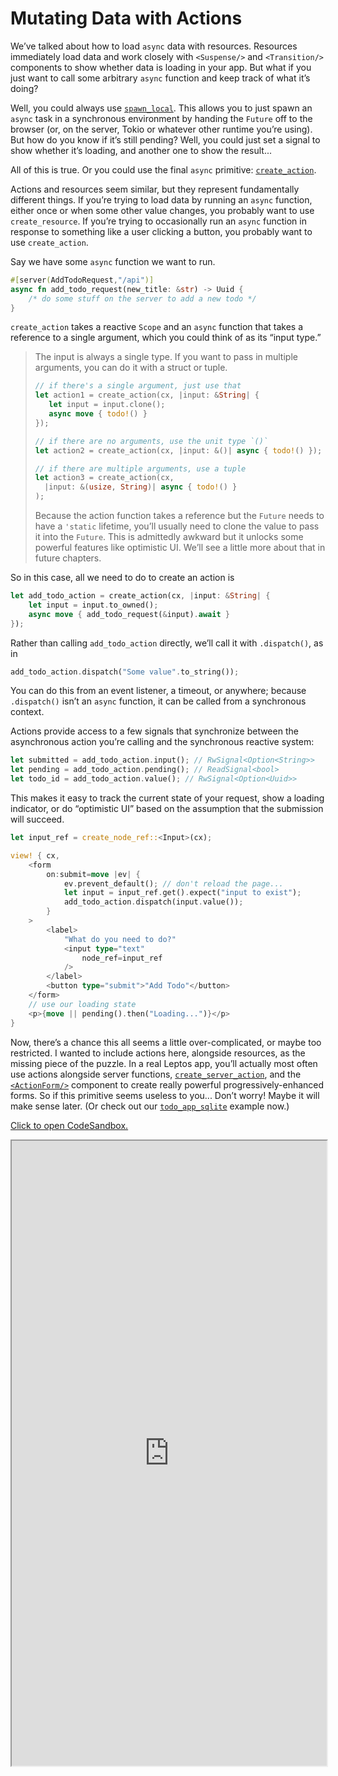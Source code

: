 # Mutating Data with Actions

We’ve talked about how to load `async` data with resources. Resources immediately load data and work closely with `<Suspense/>` and `<Transition/>` components to show whether data is loading in your app. But what if you just want to call some arbitrary `async` function and keep track of what it’s doing?

Well, you could always use [`spawn_local`](https://docs.rs/leptos/latest/leptos/fn.spawn_local.html). This allows you to just spawn an `async` task in a synchronous environment by handing the `Future` off to the browser (or, on the server, Tokio or whatever other runtime you’re using). But how do you know if it’s still pending? Well, you could just set a signal to show whether it’s loading, and another one to show the result...

All of this is true. Or you could use the final `async` primitive: [`create_action`](https://docs.rs/leptos/latest/leptos/fn.create_action.html).

Actions and resources seem similar, but they represent fundamentally different things. If you’re trying to load data by running an `async` function, either once or when some other value changes, you probably want to use `create_resource`. If you’re trying to occasionally run an `async` function in response to something like a user clicking a button, you probably want to use `create_action`.

Say we have some `async` function we want to run.

```rust
#[server(AddTodoRequest,"/api")]
async fn add_todo_request(new_title: &str) -> Uuid {
    /* do some stuff on the server to add a new todo */
}
```

`create_action` takes a reactive `Scope` and an `async` function that takes a reference to a single argument, which you could think of as its “input type.”

> The input is always a single type. If you want to pass in multiple arguments, you can do it with a struct or tuple.
>
> ```rust
> // if there's a single argument, just use that
> let action1 = create_action(cx, |input: &String| {
>    let input = input.clone();
>    async move { todo!() }
> });
>
> // if there are no arguments, use the unit type `()`
> let action2 = create_action(cx, |input: &()| async { todo!() });
>
> // if there are multiple arguments, use a tuple
> let action3 = create_action(cx,
>   |input: &(usize, String)| async { todo!() }
> );
> ```
>
> Because the action function takes a reference but the `Future` needs to have a `'static` lifetime, you’ll usually need to clone the value to pass it into the `Future`. This is admittedly awkward but it unlocks some powerful features like optimistic UI. We’ll see a little more about that in future chapters.

So in this case, all we need to do to create an action is

```rust
let add_todo_action = create_action(cx, |input: &String| {
    let input = input.to_owned();
    async move { add_todo_request(&input).await }
});
```

Rather than calling `add_todo_action` directly, we’ll call it with `.dispatch()`, as in

```rust
add_todo_action.dispatch("Some value".to_string());
```

You can do this from an event listener, a timeout, or anywhere; because `.dispatch()` isn’t an `async` function, it can be called from a synchronous context.

Actions provide access to a few signals that synchronize between the asynchronous action you’re calling and the synchronous reactive system:

```rust
let submitted = add_todo_action.input(); // RwSignal<Option<String>>
let pending = add_todo_action.pending(); // ReadSignal<bool>
let todo_id = add_todo_action.value(); // RwSignal<Option<Uuid>>
```

This makes it easy to track the current state of your request, show a loading indicator, or do “optimistic UI” based on the assumption that the submission will succeed.

```rust
let input_ref = create_node_ref::<Input>(cx);

view! { cx,
    <form
        on:submit=move |ev| {
            ev.prevent_default(); // don't reload the page...
            let input = input_ref.get().expect("input to exist");
            add_todo_action.dispatch(input.value());
        }
    >
        <label>
            "What do you need to do?"
            <input type="text"
                node_ref=input_ref
            />
        </label>
        <button type="submit">"Add Todo"</button>
    </form>
    // use our loading state
    <p>{move || pending().then("Loading...")}</p>
}
```

Now, there’s a chance this all seems a little over-complicated, or maybe too restricted. I wanted to include actions here, alongside resources, as the missing piece of the puzzle. In a real Leptos app, you’ll actually most often use actions alongside server functions, [`create_server_action`](https://docs.rs/leptos/latest/leptos/fn.create_server_action.html), and the [`<ActionForm/>`](https://docs.rs/leptos_router/latest/leptos_router/fn.ActionForm.html) component to create really powerful progressively-enhanced forms. So if this primitive seems useless to you... Don’t worry! Maybe it will make sense later. (Or check out our [`todo_app_sqlite`](https://github.com/leptos-rs/leptos/blob/main/examples/todo_app_sqlite/src/todo.rs) example now.)

[Click to open CodeSandbox.](https://codesandbox.io/p/sandbox/10-async-resources-forked-hgpfp0?selection=%5B%7B%22endColumn%22%3A1%2C%22endLineNumber%22%3A4%2C%22startColumn%22%3A1%2C%22startLineNumber%22%3A4%7D%5D&file=%2Fsrc%2Fmain.rs)

<iframe src="https://codesandbox.io/p/sandbox/10-async-resources-forked-hgpfp0?selection=%5B%7B%22endColumn%22%3A1%2C%22endLineNumber%22%3A4%2C%22startColumn%22%3A1%2C%22startLineNumber%22%3A4%7D%5D&file=%2Fsrc%2Fmain.rs" width="100%" height="1000px" style="max-height: 100vh"></iframe>
